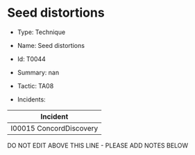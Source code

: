 # Seed distortions

* Type: Technique

* Name: Seed distortions

* Id: T0044

* Summary: nan

* Tactic: TA08

* Incidents:

| Incident |
| --------- |
| I00015 ConcordDiscovery |

DO NOT EDIT ABOVE THIS LINE - PLEASE ADD NOTES BELOW